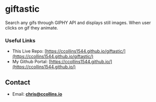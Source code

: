 # giftastic

Search any gifs through GIPHY API and displays still images. When user clicks on gif they animate.

### Useful Links
* This Live Repo: [https://ccollins1544.github.io/giftastic/](https://ccollins1544.github.io/giftastic/)
* My Github Portal: [https://ccollins1544.github.io/](https://ccollins1544.github.io/)

## Contact
* Email: **chris@ccollins.io**